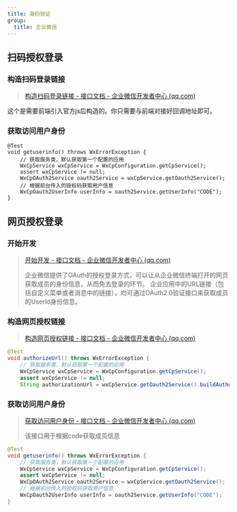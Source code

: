 ```yaml
---
title: 身份验证
group:
  title: 企业微信
---
```


## 扫码授权登录

### 构造扫码登录链接

> [构造扫码登录链接 - 接口文档 - 企业微信开发者中心 (qq.com)](https://gitee.com/link?target=https://developer.work.weixin.qq.com/document/path/91019)

这个是需要前端引入官方js后构造的。你只需要与前端对接好回调地址即可。

### 获取访问用户身份

```
@Test
void getuserinfo() throws WxErrorException {
    // 获取服务类，默认获取第一个配置的应用
    WxCpService wxCpService = WxCpConfiguration.getCpService();
    assert wxCpService != null;
    WxCpOAuth2Service oauth2Service = wxCpService.getOauth2Service();
    // 根据前台传入的授权码获取用户信息
    WxCpOauth2UserInfo userInfo = oauth2Service.getUserInfo("CODE");
}
```

## 网页授权登录

### 开始开发

> [开始开发 - 接口文档 - 企业微信开发者中心 (qq.com)](https://gitee.com/link?target=https://developer.work.weixin.qq.com/document/path/91335)
>
> 企业微信提供了OAuth的授权登录方式，可以让从企业微信终端打开的网页获取成员的身份信息，从而免去登录的环节。
> 企业应用中的URL链接（包括自定义菜单或者消息中的链接），均可通过OAuth2.0验证接口来获取成员的UserId身份信息。

### 构造网页授权链接

> [构造网页授权链接 - 接口文档 - 企业微信开发者中心 (qq.com)](https://gitee.com/link?target=https://developer.work.weixin.qq.com/document/path/91022)

```java
@Test
void authorizeUrl() throws WxErrorException {
    // 获取服务类，默认获取第一个配置的应用
    WxCpService wxCpService = WxCpConfiguration.getCpService();
    assert wxCpService != null;
    String authorizationUrl = wxCpService.getOauth2Service().buildAuthorizationUrl("请使用urlencode对链接进行处理redirect_uri", "state", "snsapi_base");
```

### 获取访问用户身份

> [获取访问用户身份 - 接口文档 - 企业微信开发者中心 (qq.com)](https://gitee.com/link?target=https://developer.work.weixin.qq.com/document/path/91023)
>
> 该接口用于根据code获取成员信息

```java
@Test
void getuserinfo() throws WxErrorException {
    // 获取服务类，默认获取第一个配置的应用
    WxCpService wxCpService = WxCpConfiguration.getCpService();
    assert wxCpService != null;
    WxCpOAuth2Service oauth2Service = wxCpService.getOauth2Service();
    // 根据前台传入的授权码获取用户信息
    WxCpOauth2UserInfo userInfo = oauth2Service.getUserInfo("CODE");
}
```
